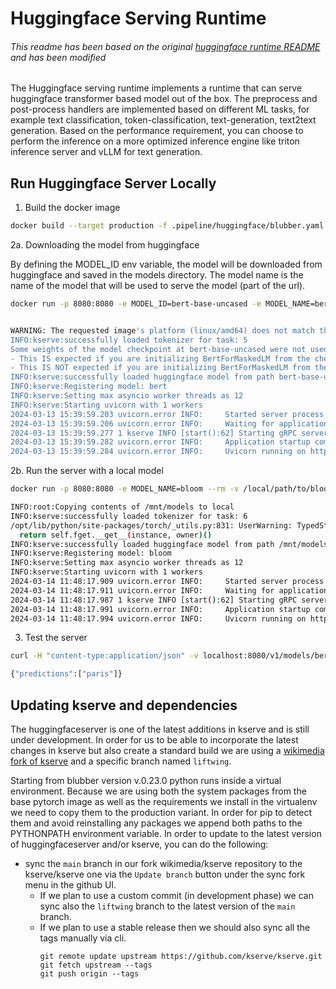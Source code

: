 # Huggingface Serving Runtime
###### This readme has been based on the original [huggingface runtime README](https://github.com/kserve/kserve/tree/master/python/huggingfaceserver) and has been modified

The Huggingface serving runtime implements a runtime that can serve huggingface transformer based model out of the box.
The preprocess and post-process handlers are implemented based on different ML tasks, for example text classification,
token-classification, text-generation, text2text generation. Based on the performance requirement, you can choose to perform
the inference on a more optimized inference engine like triton inference server and vLLM for text generation.


## Run Huggingface Server Locally

1. Build the docker image
```bash
docker build --target production -f .pipeline/huggingface/blubber.yaml --platform=linux/amd64 -t hf:kserve .
```

2a. Downloading the model from huggingface

By defining the MODEL_ID env variable, the model will be downloaded from huggingface and saved in the models directory. The model name
is the name of the model that will be used to serve the model (part of the url).
```bash
docker run -p 8080:8080 -e MODEL_ID=bert-base-uncased -e MODEL_NAME=bert hf:kserve


WARNING: The requested image's platform (linux/amd64) does not match the detected host platform (linux/arm64/v8) and no specific platform was requested
INFO:kserve:successfully loaded tokenizer for task: 5
Some weights of the model checkpoint at bert-base-uncased were not used when initializing BertForMaskedLM: ['bert.pooler.dense.bias', 'bert.pooler.dense.weight', 'cls.seq_relationship.bias', 'cls.seq_relationship.weight']
- This IS expected if you are initializing BertForMaskedLM from the checkpoint of a model trained on another task or with another architecture (e.g. initializing a BertForSequenceClassification model from a BertForPreTraining model).
- This IS NOT expected if you are initializing BertForMaskedLM from the checkpoint of a model that you expect to be exactly identical (initializing a BertForSequenceClassification model from a BertForSequenceClassification model).
INFO:kserve:successfully loaded huggingface model from path bert-base-uncased
INFO:kserve:Registering model: bert
INFO:kserve:Setting max asyncio worker threads as 12
INFO:kserve:Starting uvicorn with 1 workers
2024-03-13 15:39:59.203 uvicorn.error INFO:     Started server process [1]
2024-03-13 15:39:59.206 uvicorn.error INFO:     Waiting for application startup.
2024-03-13 15:39:59.277 1 kserve INFO [start():62] Starting gRPC server on [::]:8081
2024-03-13 15:39:59.282 uvicorn.error INFO:     Application startup complete.
2024-03-13 15:39:59.284 uvicorn.error INFO:     Uvicorn running on http://0.0.0.0:8080 (Press CTRL+C to quit)
```

2b. Run the server with a local model

``` bash
docker run -p 8080:8080 -e MODEL_NAME=bloom --rm -v /local/path/to/bloom-560m:/mnt/models/ hf:kserve

INFO:root:Copying contents of /mnt/models to local
INFO:kserve:successfully loaded tokenizer for task: 6
/opt/lib/python/site-packages/torch/_utils.py:831: UserWarning: TypedStorage is deprecated. It will be removed in the future and UntypedStorage will be the only storage class. This should only matter to you if you are using storages directly.  To access UntypedStorage directly, use tensor.untyped_storage() instead of tensor.storage()
  return self.fget.__get__(instance, owner)()
INFO:kserve:successfully loaded huggingface model from path /mnt/models
INFO:kserve:Registering model: bloom
INFO:kserve:Setting max asyncio worker threads as 12
INFO:kserve:Starting uvicorn with 1 workers
2024-03-14 11:48:17.909 uvicorn.error INFO:     Started server process [1]
2024-03-14 11:48:17.911 uvicorn.error INFO:     Waiting for application startup.
2024-03-14 11:48:17.987 1 kserve INFO [start():62] Starting gRPC server on [::]:8081
2024-03-14 11:48:17.991 uvicorn.error INFO:     Application startup complete.
2024-03-14 11:48:17.994 uvicorn.error INFO:     Uvicorn running on http://0.0.0.0:8080 (Press CTRL+C to quit)

```

3. Test the server
```bash
curl -H "content-type:application/json" -v localhost:8080/v1/models/bert:predict -d '{"instances": ["The capital of france is [MASK]."] }'

{"predictions":["paris"]}
```

## Updating kserve and dependencies

The huggingfaceserver is one of the latest additions in kserve and is still under development. In order for us to be able
to incorporate the latest changes in kserve but also create a standard build we are using a [wikimedia fork of kserve](https://github.com/wikimedia/kserve)
and a specific branch named `liftwing`.

Starting from blubber version v.0.23.0 python runs inside a virtual environment. Because we are using both the
system packages from the base pytorch image as well as the requirements we install in the virtualenv we need to copy
them to the production variant. In order for pip to detect them and avoid reinstalling any packages we append both paths
to the PYTHONPATH environment variable.
In order to update to the latest version of huggingfaceserver and/or kserve, you can do the following:
- sync the `main` branch in our fork wikimedia/kserve repository to the kserve/kserve one via the `Update branch` button under the sync fork menu in the github UI.
  - If we plan to use a custom commit (in development phase) we can sync also the `liftwing` branch to the latest version of the `main` branch.
  - If we plan to use a stable release then we should also sync all the tags manually via cli.
    ```
    git remote update upstream https://github.com/kserve/kserve.git
    git fetch upstream --tags
    git push origin --tags
    ```
